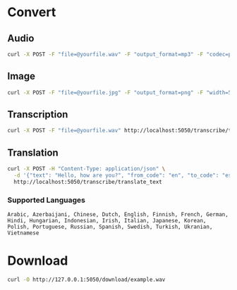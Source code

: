 # Convert

## Audio
```bash
curl -X POST -F "file=@yourfile.wav" -F "output_format=mp3" -F "codec=pcm_s16le" -F "bitrate=192k" -F "sample_rate=44100" -F "channels=2" -F "volume=1.5" http://localhost:5050/audio/convert_audio
```

## Image
```bash
curl -X POST -F "file=@yourfile.jpg" -F "output_format=png" -F "width=500" -F "height=800" -F "quality=2" http://localhost:5050/image/convert_image
```

## Transcription
```bash
curl -X POST -F "file=@yourfile.wav" http://localhost:5050/transcribe/transcribe_audio
```

## Translation
```bash
curl -X POST -H "Content-Type: application/json" \
  -d '{"text": "Hello, how are you?", "from_code": "en", "to_code": "es"}' \
  http://localhost:5050/transcribe/translate_text
```

### Supported Languages

```
Arabic, Azerbaijani, Chinese, Dutch, English, Finnish, French, German, Hindi, Hungarian, Indonesian, Irish, Italian, Japanese, Korean, Polish, Portuguese, Russian, Spanish, Swedish, Turkish, Ukranian, Vietnamese
```

# Download

```bash
curl -O http://127.0.0.1:5050/download/example.wav
```